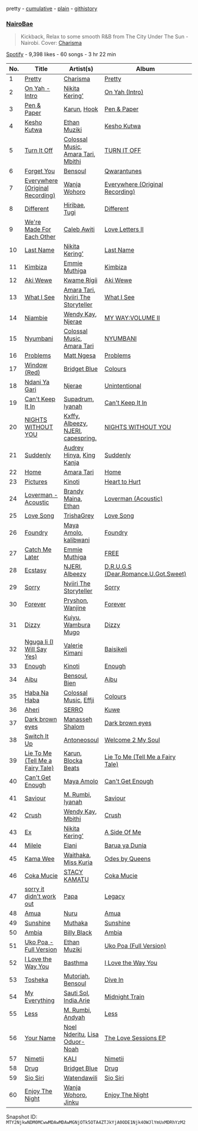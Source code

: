 pretty - [cumulative](/playlists/cumulative/37i9dQZF1DX0JohQO7Ys7N.md) - [plain](/playlists/plain/37i9dQZF1DX0JohQO7Ys7N) - [githistory](https://github.githistory.xyz/mackorone/spotify-playlist-archive/blob/main/playlists/plain/37i9dQZF1DX0JohQO7Ys7N)

### [NairoBae](https://open.spotify.com/playlist/37i9dQZF1DX0JohQO7Ys7N)

> Kickback, Relax to some smooth R&B from The City Under The Sun \- Nairobi\. Cover: <a href="https://open.spotify.com/artist/34FqcraaOV85NJMLNb4JQu?si=x\_imhGOWRm2ROv8cUeP2CQ">Charisma</a>

[Spotify](https://open.spotify.com/user/spotify) - 9,398 likes - 60 songs - 3 hr 22 min

| No. | Title | Artist(s) | Album | Length |
|---|---|---|---|---|
| 1 | [Pretty](https://open.spotify.com/track/2ugvW84yp6HulDOqRdAxPW) | [Charisma](https://open.spotify.com/artist/4sVIp9KBR3YULsXRpjjYzp) | [Pretty](https://open.spotify.com/album/577xM3upynKWhBEwnFBPZ2) | 2:12 |
| 2 | [On Yah \- Intro](https://open.spotify.com/track/7I384J2xogr4UpOYbE93FJ) | [Nikita Kering'](https://open.spotify.com/artist/1yQKzWOHXJQSEnOXrHDl4X) | [On Yah \(Intro\)](https://open.spotify.com/album/6cPFGIKefpQSuQtdXdlCrk) | 3:00 |
| 3 | [Pen & Paper](https://open.spotify.com/track/08MoSv9F2ZzT3B1GJR3OD6) | [Karun](https://open.spotify.com/artist/50bljU0VZtp2E7nAFRy5pC), [Hook](https://open.spotify.com/artist/0d2cvrJfsN0fBd6WuwwlDQ) | [Pen & Paper](https://open.spotify.com/album/185DPVsnR1b6ooK4VDqJPl) | 3:07 |
| 4 | [Kesho Kutwa](https://open.spotify.com/track/2imfnSWBgaAccQZvUISwly) | [Ethan Muziki](https://open.spotify.com/artist/0pwc18AOKnFRwTqHu50jbn) | [Kesho Kutwa](https://open.spotify.com/album/0XnAxxYCazLOOpkV9GRrTt) | 4:12 |
| 5 | [Turn It Off](https://open.spotify.com/track/1juwVlJ15TZZXFo4vIEexs) | [Colossal Music](https://open.spotify.com/artist/6jlzMtFLWK4oUNyAeYu520), [Amara Tari](https://open.spotify.com/artist/03cHERVYQ8yOTu6Pu4DCxd), [Mbithi](https://open.spotify.com/artist/3M8x29mEaZklQcMDwHMgKH) | [TURN IT OFF](https://open.spotify.com/album/4ylxBzU0yxcLNsDGkBQnVS) | 3:42 |
| 6 | [Forget You](https://open.spotify.com/track/0xXSC3gjbYZUpOFsXVtp0Y) | [Bensoul](https://open.spotify.com/artist/09vo12hHajgG2cZzq0rGmE) | [Qwarantunes](https://open.spotify.com/album/3cg69VcGmpzSHxSV1OA1E5) | 4:22 |
| 7 | [Everywhere \(Original Recording\)](https://open.spotify.com/track/277dO6aTPlt9aBGunY04iD) | [Wanja Wohoro](https://open.spotify.com/artist/6x42DjzrK28UZZzKsKGvVE) | [Everywhere \(Original Recording\)](https://open.spotify.com/album/6Y3P6vyFq4PFQVObr83u33) | 4:25 |
| 8 | [Different](https://open.spotify.com/track/1rh9ejTFlDxhfcrGftrJXz) | [Hiribae](https://open.spotify.com/artist/1WqYHHRmIP1FduEtaEicL3), [Tugi](https://open.spotify.com/artist/66RQGuKdIdvRrU3vxIfbc5) | [Different](https://open.spotify.com/album/1trH6Lu0maC1H9e0UBkQx8) | 3:31 |
| 9 | [We're Made For Each Other](https://open.spotify.com/track/2G5EyrYbvXoUIpwqzGLgK1) | [Caleb Awiti](https://open.spotify.com/artist/18QJYkUruunLIMqRIC1ljN) | [Love Letters II](https://open.spotify.com/album/4YPEUtBlXYKlVpxAezEElY) | 2:28 |
| 10 | [Last Name](https://open.spotify.com/track/4BwHxEsR5SFJJKGBzrjMGN) | [Nikita Kering'](https://open.spotify.com/artist/1yQKzWOHXJQSEnOXrHDl4X) | [Last Name](https://open.spotify.com/album/5tUXmCXcOyqRO7lLeWrMHR) | 2:01 |
| 11 | [Kimbiza](https://open.spotify.com/track/0mEGPS01c0t5RcGVleRoPS) | [Emmie Muthiga](https://open.spotify.com/artist/3C7QGmFonaPwN5s7loihkR) | [Kimbiza](https://open.spotify.com/album/1k7kX0dbWzM0RnZYxc9iyL) | 3:16 |
| 12 | [Aki Wewe](https://open.spotify.com/track/2ee6ViIobYyu2rLwiVmNIA) | [Kwame Rígíi](https://open.spotify.com/artist/2YBmXbjqDbsGjTB9vMbuNf) | [Aki Wewe](https://open.spotify.com/album/3zW32TzDG8V20HM7A8NdOO) | 4:27 |
| 13 | [What I See](https://open.spotify.com/track/7jDkmNjxPQ0F2b7D4agmTG) | [Amara Tari](https://open.spotify.com/artist/03cHERVYQ8yOTu6Pu4DCxd), [Nviiri The Storyteller](https://open.spotify.com/artist/7xPDTxQrpZPvvI0LzuO73p) | [What I See](https://open.spotify.com/album/1GeUTD1xqgMWH0qzOffTMX) | 2:54 |
| 14 | [Niambie](https://open.spotify.com/track/12QXwJTH3XlsNXG7nKbxil) | [Wendy Kay](https://open.spotify.com/artist/4xRJ8mtHNzJYvlJbspGFO6), [Njerae](https://open.spotify.com/artist/74HCIpcjuBFnsd7PoYSglQ) | [MY WAY:VOLUME II](https://open.spotify.com/album/2UX55Fw5fkscU7xWo5wvvK) | 2:38 |
| 15 | [Nyumbani](https://open.spotify.com/track/4kHQ3Yo16DFn5HudDRT4MW) | [Colossal Music](https://open.spotify.com/artist/6jlzMtFLWK4oUNyAeYu520), [Amara Tari](https://open.spotify.com/artist/03cHERVYQ8yOTu6Pu4DCxd) | [NYUMBANI](https://open.spotify.com/album/3O5Iv6cDY2chRPfcFPEl4s) | 2:00 |
| 16 | [Problems](https://open.spotify.com/track/13Vo9Bfa1mdR7p3tZk3ues) | [Matt Ngesa](https://open.spotify.com/artist/38jStfZwiNvdn1PKt9ma35) | [Problems](https://open.spotify.com/album/6nuNAmZvBNuOMHdHCHKWNs) | 4:09 |
| 17 | [Window \(Red\)](https://open.spotify.com/track/53UTnaVi48tv6mv0DoLm4A) | [Bridget Blue](https://open.spotify.com/artist/5EbxOKB0wn1EdeBvwK7kxw) | [Colours](https://open.spotify.com/album/4EoFzMW7gtpxK27BjkKoOd) | 3:12 |
| 18 | [Ndani Ya Gari](https://open.spotify.com/track/3xOt9gJVYirLyimYnsUEvr) | [Njerae](https://open.spotify.com/artist/74HCIpcjuBFnsd7PoYSglQ) | [Unintentional](https://open.spotify.com/album/1f0MuY3kBgS1QmAIaRu3kj) | 2:53 |
| 19 | [Can't Keep It In](https://open.spotify.com/track/5r5x6rTbWTn2CxoNVg86lN) | [Supadrum](https://open.spotify.com/artist/2q7ob4iRW4coFJm5I6nY0H), [Iyanah](https://open.spotify.com/artist/6dRAXLNCcsl6P2mgIu6WhO) | [Can't Keep It In](https://open.spotify.com/album/2s5m4P630f4PkTWMesgkfV) | 2:49 |
| 20 | [NIGHTS WITHOUT YOU](https://open.spotify.com/track/0NCrt951A09LYmxbGdqW8N) | [Kxffy](https://open.spotify.com/artist/25ri60pzSMYa2YOUZlumhB), [Albeezy](https://open.spotify.com/artist/7vA0nsjX1OaxsKlEM64TV6), [NJERI](https://open.spotify.com/artist/4fhFubSE551gSrnSWwAgaR), [capespring.](https://open.spotify.com/artist/2VF53usTu5Chbp1fmxjUeS) | [NIGHTS WITHOUT YOU](https://open.spotify.com/album/6uqyYLRgrlKjlIIfz3Hoid) | 2:58 |
| 21 | [Suddenly](https://open.spotify.com/track/5RlLYIj0mOs94UuL1U1Klh) | [Audrey Hinya](https://open.spotify.com/artist/6mOSgelMANzkmaQ1Hvh6gG), [King Kanja](https://open.spotify.com/artist/0vr6BtjqBjwDITBNbBP1W5) | [Suddenly](https://open.spotify.com/album/4NkvtR6pq3GVc0OEh6nQey) | 3:47 |
| 22 | [Home](https://open.spotify.com/track/10xrx94SPkwD7Kf3ynXCED) | [Amara Tari](https://open.spotify.com/artist/03cHERVYQ8yOTu6Pu4DCxd) | [Home](https://open.spotify.com/album/2Xt2Uq1c96N7rRKfmWQPNW) | 4:12 |
| 23 | [Pictures](https://open.spotify.com/track/6ynowQEXMq0CmE1PaWwlnz) | [Kinoti](https://open.spotify.com/artist/45KLKfGTZLK4BUZAv2l5sm) | [Heart to Hurt](https://open.spotify.com/album/4QEJSaRYujs6FtiF7gpctX) | 3:59 |
| 24 | [Loverman \- Acoustic](https://open.spotify.com/track/6vxwG8RWDOOlyCyxU4l0qP) | [Brandy Maina](https://open.spotify.com/artist/7miUm4PxOWQDIPIcqKDfT4), [Ethan](https://open.spotify.com/artist/6ouFdOVHXs3aZV5pwM3JlQ) | [Loverman \(Acoustic\)](https://open.spotify.com/album/5Ajbk0U4jDQRtqLDg9OZoB) | 2:54 |
| 25 | [Love Song](https://open.spotify.com/track/0kYTjcTXayQcdUzohxfAqp) | [TrishaGrey](https://open.spotify.com/artist/1lKTTkoqEttbG5Tdn9X8Jx) | [Love Song](https://open.spotify.com/album/0xNOx0ypbNqtjYKKhs1Xza) | 3:11 |
| 26 | [Foundry](https://open.spotify.com/track/78zh684ScfBN6hLG7J5qj5) | [Maya Amolo](https://open.spotify.com/artist/6e6TdjEmxMCM5CFNrEfX3H), [kalibwani](https://open.spotify.com/artist/6x5ayc2nUnF0bySx8ipDUk) | [Foundry](https://open.spotify.com/album/6oCN5GB1aumgfg8Y03feYe) | 3:55 |
| 27 | [Catch Me Later](https://open.spotify.com/track/23ccG0YrcOB1ZiEMRfkNVq) | [Emmie Muthiga](https://open.spotify.com/artist/3C7QGmFonaPwN5s7loihkR) | [FREE](https://open.spotify.com/album/1eo8gcKfYcFCE12POc0Uqa) | 3:31 |
| 28 | [Ecstasy](https://open.spotify.com/track/502TRnEIDjfh4PRXRZ7dpk) | [NJERI](https://open.spotify.com/artist/4fhFubSE551gSrnSWwAgaR), [Albeezy](https://open.spotify.com/artist/7vA0nsjX1OaxsKlEM64TV6) | [D.R.U.G.S \(Dear.Romance.U.Got.Sweet\)](https://open.spotify.com/album/6p7woEtazKqCoSi4DpiIU8) | 3:25 |
| 29 | [Sorry](https://open.spotify.com/track/4gKQ9XVPxtUx2sGuwSMPso) | [Nviiri The Storyteller](https://open.spotify.com/artist/7xPDTxQrpZPvvI0LzuO73p) | [Sorry](https://open.spotify.com/album/1hKcd4AYQQDRlR9GpLxgaQ) | 3:52 |
| 30 | [Forever](https://open.spotify.com/track/3w0UpkLT8xMKX0HqBkLUQV) | [Pryshon](https://open.spotify.com/artist/10tow6yKkH4OjXuZA0PR0w), [Wanjine](https://open.spotify.com/artist/73iU9QFpEWlHM2Op6wAQqe) | [Forever](https://open.spotify.com/album/4Hu3aPRRM4bVU3kujeUT8H) | 3:27 |
| 31 | [Dizzy](https://open.spotify.com/track/3x3RkNq6HRBa35zuo0kcx8) | [Kuiyu](https://open.spotify.com/artist/57FPDvahreSlCOtOh6k3UD), [Wambura Mugo](https://open.spotify.com/artist/5mOh1wmnmL8QqIvbb3KY96) | [Dizzy](https://open.spotify.com/album/1hImerDNye4ff7EyRwmi4L) | 4:07 |
| 32 | [Nguga Ii \(I Will Say Yes\)](https://open.spotify.com/track/72HaDS9HmlpQHVbdxeEHsa) | [Valerie Kimani](https://open.spotify.com/artist/2dC0yENj6j5OeTi9Maz1HW) | [Baisikeli](https://open.spotify.com/album/0WlhQndUMa5fgiYWgEWyAi) | 4:24 |
| 33 | [Enough](https://open.spotify.com/track/604EBEcVgETlw2yG0qH4Sr) | [Kinoti](https://open.spotify.com/artist/45KLKfGTZLK4BUZAv2l5sm) | [Enough](https://open.spotify.com/album/5GvLqmGHBeQ82Yo4TQ6Sgc) | 3:37 |
| 34 | [Aibu](https://open.spotify.com/track/0Jq1RbXxclz844TLHUUi0E) | [Bensoul](https://open.spotify.com/artist/09vo12hHajgG2cZzq0rGmE), [Bien](https://open.spotify.com/artist/2zhossaaVN2pXg5p8o101X) | [Aibu](https://open.spotify.com/album/0Y0he9QG0p0jFWcM9ZahzC) | 2:17 |
| 35 | [Haba Na Haba](https://open.spotify.com/track/7iB7aG563XdqyqGLpb1BYj) | [Colossal Music](https://open.spotify.com/artist/6jlzMtFLWK4oUNyAeYu520), [Effji](https://open.spotify.com/artist/7Ct2oQCP2BEMpMBqk2lRJK) | [Colours](https://open.spotify.com/album/3clJXsKbeadJqCZoURhp5R) | 2:59 |
| 36 | [Aheri](https://open.spotify.com/track/5vEmN5ml5878eDF1vJI1Uc) | [SERRO](https://open.spotify.com/artist/4r3svQfFw0Ae5GMplY92u9) | [Kuwe](https://open.spotify.com/album/0xV4Zm2IC2b9uNh4r0avUY) | 4:35 |
| 37 | [Dark brown eyes](https://open.spotify.com/track/7JO63lzm9CxlxKR26j0Vog) | [Manasseh Shalom](https://open.spotify.com/artist/0l5DAChk60zrPxl18DGUT7) | [Dark brown eyes](https://open.spotify.com/album/5WtE9QFgyUpyviMoDpod8J) | 3:48 |
| 38 | [Switch It Up](https://open.spotify.com/track/4SWMtMtaLoC2jpi5NWHr0y) | [Antoneosoul](https://open.spotify.com/artist/7fsXIEztGNSh4QUaP9mp4T) | [Welcome 2 My Soul](https://open.spotify.com/album/4wVpKqI9vE8ce64g1lCukJ) | 4:32 |
| 39 | [Lie To Me \(Tell Me a Fairy Tale\)](https://open.spotify.com/track/5uWY0KnnVk2EVeUsgsnOFW) | [Karun](https://open.spotify.com/artist/50bljU0VZtp2E7nAFRy5pC), [Blocka Beats](https://open.spotify.com/artist/7aQKaQoCPS9HOu4fOtJSEm) | [Lie To Me \(Tell Me a Fairy Tale\)](https://open.spotify.com/album/6LV9r0DgOvWCJj0j4kYbO4) | 3:18 |
| 40 | [Can't Get Enough](https://open.spotify.com/track/553jHYX9KWMe4ww9XnQSb9) | [Maya Amolo](https://open.spotify.com/artist/6e6TdjEmxMCM5CFNrEfX3H) | [Can't Get Enough](https://open.spotify.com/album/7EHk9suPUmKdravDqbzrb2) | 3:57 |
| 41 | [Saviour](https://open.spotify.com/track/5NaYtbE1183SMAa57dDH8w) | [M\. Rumbi](https://open.spotify.com/artist/6ToQowXRJ5GkBPHDECCEoP), [Iyanah](https://open.spotify.com/artist/6dRAXLNCcsl6P2mgIu6WhO) | [Saviour](https://open.spotify.com/album/1g4JkRkSgMy2DwaO2Kb7aJ) | 2:25 |
| 42 | [Crush](https://open.spotify.com/track/2n7w8jrTy842ypge1uoGxA) | [Wendy Kay](https://open.spotify.com/artist/4xRJ8mtHNzJYvlJbspGFO6), [Mbithi](https://open.spotify.com/artist/3M8x29mEaZklQcMDwHMgKH) | [Crush](https://open.spotify.com/album/70ADS6R5K5AyVQWmOgaiAZ) | 4:03 |
| 43 | [Ex](https://open.spotify.com/track/352jbBYOtwkzJEMC2KkuiG) | [Nikita Kering'](https://open.spotify.com/artist/1yQKzWOHXJQSEnOXrHDl4X) | [A Side Of Me](https://open.spotify.com/album/6A66i8kXtfeQqrFpRyW7Em) | 3:24 |
| 44 | [Milele](https://open.spotify.com/track/4j46yRxfE9nGMwL1JSKNNc) | [Elani](https://open.spotify.com/artist/7v4v8ZiBQC6HHeCuA2lQ26) | [Barua ya Dunia](https://open.spotify.com/album/7fLPbISe7JY8c0O0huAL0Z) | 3:21 |
| 45 | [Kama Wee](https://open.spotify.com/track/78wPzvhmbDQfFce0lmntj7) | [Waithaka](https://open.spotify.com/artist/5Ro7QwcAlsSBGQuv5FWTs4), [Miss Kuria](https://open.spotify.com/artist/1S6ZwQApF4OfFpelqSepUi) | [Odes by Queens](https://open.spotify.com/album/3eTbgi6s1WKIjSfDq5TJPh) | 3:35 |
| 46 | [Coka Mucie](https://open.spotify.com/track/4WUB5yrRvObEzUIld8zRm8) | [STACY KAMATU](https://open.spotify.com/artist/6l0EZy2duhAIJ97BaqRb6Y) | [Coka Mucie](https://open.spotify.com/album/77IgdQQfnJkNuRtjSN3DtP) | 4:13 |
| 47 | [sorry it didn't work out](https://open.spotify.com/track/2C7AVrBA3vu2mg1zBu0pHk) | [Papa](https://open.spotify.com/artist/3yhUYybUxwJn1or7zHXWHy) | [Legacy](https://open.spotify.com/album/1RJZeNA3Awf8RBHPqQ9Cha) | 2:29 |
| 48 | [Amua](https://open.spotify.com/track/3Y4J49kCtyMST0BLJvEdBc) | [Nuru](https://open.spotify.com/artist/5IMf5cDbiOoO8qWptlG6Z7) | [Amua](https://open.spotify.com/album/10NNo1CeChuHcDVz8V5kRA) | 3:05 |
| 49 | [Sunshine](https://open.spotify.com/track/47jeYgNLyaN1pBLQrVE6x0) | [Muthaka](https://open.spotify.com/artist/1y2NzUCGrOaUPBZhhyUPcQ) | [Sunshine](https://open.spotify.com/album/3abCYOOplfgQSvt5vrOF29) | 3:28 |
| 50 | [Ambia](https://open.spotify.com/track/5DTLXU7HQ9PhNm6w7l8eZa) | [Billy Black](https://open.spotify.com/artist/6znLUPGYNDVG3VoMH5UXUU) | [Ambia](https://open.spotify.com/album/6Wg6JpSlFn2VdeFFQj5xzn) | 2:16 |
| 51 | [Uko Poa \- Full Version](https://open.spotify.com/track/3xfM0L04g8E0F7Pz111Pf3) | [Ethan Muziki](https://open.spotify.com/artist/0pwc18AOKnFRwTqHu50jbn) | [Uko Poa \(Full Version\)](https://open.spotify.com/album/1aKKwECJHnLPpHF6zJ9vi1) | 3:24 |
| 52 | [I Love the Way You](https://open.spotify.com/track/5Eun2OrvZnSvzpPK5Wg5OD) | [Basthma](https://open.spotify.com/artist/4jvSwAbO6ILO7FO7rZLztv) | [I Love the Way You](https://open.spotify.com/album/2Knjxzw1OL1HuKuzJvFt72) | 2:13 |
| 53 | [Tosheka](https://open.spotify.com/track/5g1YeZeEGyPOMwnz0TpGeO) | [Mutoriah](https://open.spotify.com/artist/23fYD3tClohzF1Afng7tPJ), [Bensoul](https://open.spotify.com/artist/09vo12hHajgG2cZzq0rGmE) | [Dive In](https://open.spotify.com/album/7nuk7Wcfcv8UyMDfRimD4I) | 4:02 |
| 54 | [My Everything](https://open.spotify.com/track/5OB9O4aHm8IlB1FOoQFRXm) | [Sauti Sol](https://open.spotify.com/artist/4Rj9lQm9oSiMlirgpsM6eo), [India.Arie](https://open.spotify.com/artist/7Gf3LSwa5hh8Cjo60WhVjC) | [Midnight Train](https://open.spotify.com/album/2R0nfEjaMFMb8qyPnQmDzK) | 3:51 |
| 55 | [Less](https://open.spotify.com/track/4RuuafWTVxluP7QgNvlIXE) | [M\. Rumbi](https://open.spotify.com/artist/6ToQowXRJ5GkBPHDECCEoP), [Andyah](https://open.spotify.com/artist/0TEFK09eFLqYTE2fj7xUtX) | [Less](https://open.spotify.com/album/5oiJNwUcVFKzIICaCH0AVo) | 1:25 |
| 56 | [Your Name](https://open.spotify.com/track/2nyrEsGC9YRHIug4Sy2YNG) | [Noel Nderitu](https://open.spotify.com/artist/7vND5ZBem26nCv1lRHx4xT), [Lisa Oduor\-Noah](https://open.spotify.com/artist/2lzhfTv334wDq7W7tFyJHa) | [The Love Sessions EP](https://open.spotify.com/album/2Xg6m00evfyyHtYc7hCzPa) | 4:47 |
| 57 | [Nimetii](https://open.spotify.com/track/6FrFrkBIvOW6nZo6pheljP) | [KALI](https://open.spotify.com/artist/5uzHXxPGMAnDqKnBLLO0AI) | [Nimetii](https://open.spotify.com/album/2abzq9AqCgqpDB8YPh557R) | 2:55 |
| 58 | [Drug](https://open.spotify.com/track/0CSstPj1rRmpxoLojrIYVU) | [Bridget Blue](https://open.spotify.com/artist/5EbxOKB0wn1EdeBvwK7kxw) | [Drug](https://open.spotify.com/album/5nSi4krADjtHDVziZ6zGsF) | 3:05 |
| 59 | [Sio Siri](https://open.spotify.com/track/5oKoPTkNST0DFa6CYOrCS6) | [Watendawili](https://open.spotify.com/artist/0q5lwUUiJEjoNVtHQv1jdn) | [Sio Siri](https://open.spotify.com/album/1XkXWsoUaTSbYFtKjDOR54) | 3:08 |
| 60 | [Enjoy The Night](https://open.spotify.com/track/6NXwQZIgrp61brkGDG8uo9) | [Wanja Wohoro](https://open.spotify.com/artist/6x42DjzrK28UZZzKsKGvVE), [Jinku](https://open.spotify.com/artist/3gkk18CqFxsmkZkGyYZKqo) | [Enjoy The Night](https://open.spotify.com/album/0RCzYsJhABlRPi6bz2gnxn) | 3:13 |

Snapshot ID: `MTY2NjkwNDM0MCwwMDAwMDAwMGNjOTk5OTA4ZTJkYjA0ODE1Njk4OWJlYmUxMDRhYzM2`

